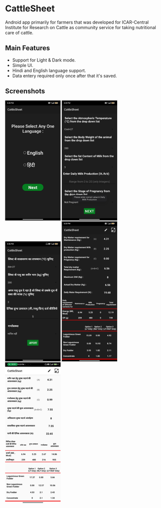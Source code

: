 # CattleSheet
Android app primarily for farmers that was developed for ICAR-Central Institute for Research on Cattle as community service for taking nutritional care of cattle. 

## Main Features

* Support for Light & Dark mode.
* Simple UI.
* Hindi and English language support. 
* Data entery required only once after that it's saved. 

## Screenshots

<img src="https://github.com/JagratiVerma1408/CattleSheet/blob/master/Screenshots/Screenshot_2021-08-01-20-30-05-120_com.example.cattlesheet.jpg" width=180> <img src="https://github.com/JagratiVerma1408/CattleSheet/blob/master/Screenshots/Screenshot_2021-08-01-20-30-26-463_com.example.cattlesheet.jpg" width=180>
<img src="https://github.com/JagratiVerma1408/CattleSheet/blob/master/Screenshots/Screenshot_2021-08-01-20-46-10-095_com.example.cattlesheet.jpg" width=180>
<img src="https://github.com/JagratiVerma1408/CattleSheet/blob/master/Screenshots/IMG_20210801_203049.jpg" width=180>
<img src="https://github.com/JagratiVerma1408/CattleSheet/blob/master/Screenshots/IMG_20210801_210316.jpg" width=180>



